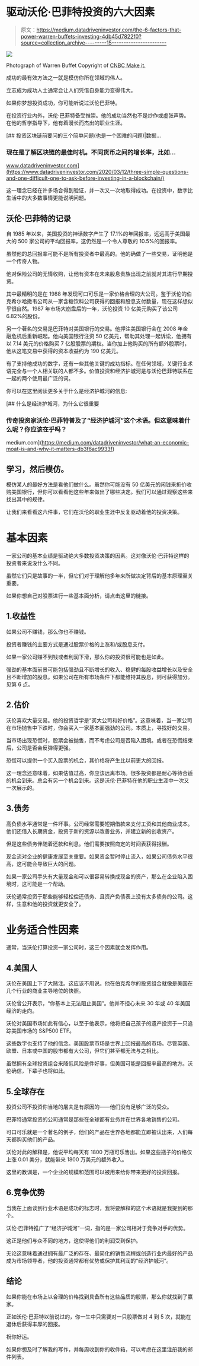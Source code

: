 # 驱动沃伦·巴菲特投资的六大因素

> 原文：<https://medium.datadriveninvestor.com/the-6-factors-that-power-warren-buffets-investing-4db45d7822f0?source=collection_archive---------15----------------------->

![](img/f4263fa8816bbe772291287c29d633d8.png)

Photograph of Warren Buffet Copyright of [CNBC Make it.](https://www.cnbc.com/2019/09/04/warren-buffetts-top-career-advice.html)

成功的最有效方法之一就是模仿你所在领域的伟人。

立志成为成功人士通常会让人们凭借自身能力变得伟大。

如果你梦想投资成功，你可能听说过沃伦巴菲特。

在投资行业内外，沃伦·巴菲特备受推崇。他的成功当然也不是炒作或虚张声势。在他的哲学指导下，他有着漫长而杰出的职业生涯。

[](https://www.datadriveninvestor.com/2020/03/12/three-simple-questions-and-one-difficult-one-to-ask-before-investing-in-a-blockchain/) [## 投资区块链前要问的三个简单问题(也是一个困难的问题)|数据…

### 现在是了解区块链的最佳时机。不同货币之间的增长率，比如…

www.datadriveninvestor.com](https://www.datadriveninvestor.com/2020/03/12/three-simple-questions-and-one-difficult-one-to-ask-before-investing-in-a-blockchain/) 

这一理念已经在许多场合得到验证，并一次又一次地取得成功。在投资中，数字比生活中的大多数事情更能说明问题。

## 沃伦·巴菲特的记录

自 1985 年以来，美国投资的神话数字产生了 17.1%的年回报率，远远高于美国最大的 500 家公司的平均回报率，这仍然是一个令人尊敬的 10.5%的回报率。

虽然他的总回报率可能不是所有投资者中最高的。他的确做了一些交易，证明他是一个传奇人物。

他对保险公司的无情收购，让他有资本在未来股息贵族出现之前就对其进行早期投资。

其中最精明的是在 1988 年发现可口可乐是一家价格合理的大公司。鉴于沃伦的伯克希尔哈撒韦公司从一家含糖饮料公司获得的回报和股息支付数量，现在这样想似乎很自然。1987 年市场大崩盘后的一年，沃伦投资 10 亿美元购买了该公司 6.82%的股份。

另一个著名的交易是巴菲特对美国银行的交易。他押注美国银行会在 2008 年金融危机后重新崛起。他向美国银行注资 50 亿美元，帮助其处理一起诉讼，他拥有以 7.14 美元的价格购买 7 亿股股票的期权。当你加上他购买的所有额外股票时，他从这笔交易中获得的资本收益约为 190 亿美元。

有了支持他成功的数字，还有一些其他关键的成功指标。在任何领域，关键行业术语完全与一个人相关联的人都不多。价值投资和经济护城河是与沃伦巴菲特联系在一起的两个使用最广泛的词。

你可以在这里阅读更多关于什么是经济护城河的信息:

[](https://medium.com/datadriveninvestor/what-an-economic-moat-is-and-why-it-matters-db3f6ac9933f) [## 什么是经济护城河，为什么它很重要

### 传奇投资家沃伦·巴菲特普及了“经济护城河”这个术语。但这意味着什么呢？你应该在乎吗？

medium.com](https://medium.com/datadriveninvestor/what-an-economic-moat-is-and-why-it-matters-db3f6ac9933f) 

## 学习，然后模仿。

模仿某人的最好方法是看他们做什么。虽然你可能没有 50 亿美元的闲钱来折价收购美国银行，但你可以看看他这些年来做出了哪些决定。我们可以通过观察这些来找出其中的规律。

让我们来看看这六件事，它们在沃伦的职业生涯中反复驱动着他的投资决策。

# 基本因素

一家公司的基本业绩是驱动绝大多数投资决策的因素。这对像沃伦·巴菲特这样的投资者来说没什么不同。

虽然它们只是故事的一半，但它们对于理解他多年来所做决定背后的基本原理至关重要。

如果你想自己对股票进行一些基本面分析，请点击这里的链接。

## 1.收益性

如果公司不赚钱，那么你也不赚钱。

投资者赚钱的主要方式是通过股票价格的上涨和/或股息支付。

如果一家公司赚不到钱或者利润下滑，那么你的投资很可能也是如此。

强劲的基本面前景可能包括强劲且不断增长的收入、稳健的每股收益增长以及安全且不断增加的股息。如果公司在所有市场条件下都能维持其股息，则可获得加分。见第 6 点。

## 2.估价

沃伦喜欢大量交易。他的投资哲学是“买大公司和好价格”。这意味着，当一家公司在市场抛售中下跌时，你会买入一家基本面强劲的公司。本质上，寻找好的交易。

当市场出现恐慌时，股票会被抛售，而不考虑公司是否陷入困境。或者在恐慌结束后，公司是否会反弹得更强。

恐慌可以提供一个买入股票的机会，其价格将产生比以前更大的回报。

这一理念还意味着，如果估值过高，你应该远离市场。很多投资都是耐心等待合适的机会到来。总会有另一个机会到来。这是沃伦·巴菲特在他的职业生涯中一次又一次展示的。

## 3.债务

高负债水平通常是一件坏事。公司经常需要短期借款来支付工资和其他商业成本。他们还借入长期资金，投资于新的资源以改善业务，并建立新的创收资产。

但是这些债务伴随着还款和利息。他们需要按照商定的时间表获得报酬。

现金流对企业的健康发展至关重要。如果资金暂时停止流入，如果公司债务水平很高，这可能会导致巨大的问题。

如果一家公司手头有大量现金和可以很容易转换成现金的资产，那么在企业陷入困境时，这可能是一个帮助。

沃伦通常投资于那些能够轻松偿还债务、且资产负债表上没有太多债务的公司。这样，生意和他的投资就更安全了。

# 业务适合性因素

通常，当沃伦打算投资一家公司时，这三个因素就会发挥作用。

## 4.美国人

沃伦在美国上下了大赌注。这应该不用说。他在伯克希尔的投资组合就像是美国在几个行业的商业主导地位的快照。

沃伦曾公开表示，“你基本上无法阻止美国”。他并不担心未来 30 年或 40 年美国经济的走向。

沃伦对美国市场如此有信心，以至于他表示，他将把自己孩子的遗产投资于一只追踪美国市场的 S&P500 ETF。

这些数字也支持了他的信念。美国股票市场是世界上回报最高的市场。尽管英国、欧盟、日本或中国的股市都有大公司，但它们甚至都无法与之相比。

虽然拥有全球投资组合来降低风险是件好事，但美国可能是回报率最高的地方。沃伦确信，下辈子也将如此。

## 5.全球存在

投资公司不投资你当地的屠夫是有原因的——他们没有足够广泛的受众。

巴菲特通常投资的公司通常是那些在全球都有业务并在世界各地销售的公司。

可口可乐就是一个著名的例子，他们的产品在世界各地都能立即被认出来，人们每天都购买他们的产品。

沃伦对此的解释是，他说平均每天有 1800 万瓶可乐售出。如果这些瓶子的价格仅上涨 0.01 美分，就能带来 1800 万美元的额外收入。

这里的教训是，一个企业的规模和范围可以被用来给你带来更好的投资回报。

## 6.竞争优势

当我在上面谈到行业术语是成功的标志时，我将要解释的这个术语就是我提到的那个。

沃伦·巴菲特推广了“经济护城河”一词，指的是一家公司相对于竞争对手的优势。

这正是他们与众不同的地方，这使得他们的利润受到保护。

无论这意味着通过拥有最广泛的存在、最简化的销售流程或创造行业内最好的产品成为市场领导者，他的投资通常都有优势或保护其利润的“经济护城河”。

## 结论

如果你能在市场上以合理的价格找到具备所有这些品质的股票，那么你就找到了赢家。

正如沃伦·巴菲特以前说过的，你一生中只需要对一只股票做对 4 到 5 次，就能在退休后获得丰厚的回报。

祝你好运。

如果你想及时了解我的写作，并每周收到你的收件箱，可以考虑在这里注册我的邮件列表。